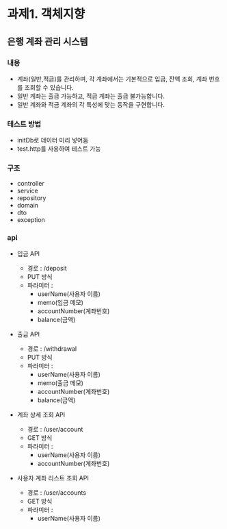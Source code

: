 # 과제1. 객체지향

## 은행 계좌 관리 시스템
### 내용

- 계좌(일반,적금)를 관리하며, 각 계좌에서는 기본적으로 입금, 잔액 조회, 계좌 번호를 조회할 수 있습니다.
- 일반 계좌는 출금 가능하고, 적금 계좌는 출금 불가능합니다.
- 일반 계좌와 적금 계좌의 각 특성에 맞는 동작을 구현합니다.

### 테스트 방법 
- initDb로 데이터 미리 넣어둠 
- test.http를 사용하여 테스트 가능

### 구조
- controller
- service
- repository
- domain
- dto
- exception

### api 

- 입금 API
  - 경로 : /deposit
  - PUT 방식
  - 파라미터 : 
    - userName(사용자 이름)
    - memo(입금 메모)
    - accountNumber(계좌번호)
    - balance(금액)


- 출금 API 
  - 경로 : /withdrawal
  - PUT 방식
  - 파라미터 :
    - userName(사용자 이름)
    - memo(출금 메모)
    - accountNumber(계좌번호)
    - balance(금액)


- 계좌 상세 조회 API
  - 경로 : /user/account
  - GET 방식
  - 파라미터 :
    - userName(사용자 이름)
    - accountNumber(계좌번호)


- 사용자 계좌 리스트 조회 API
  - 경로 : /user/accounts
  - GET 방식
  - 파라미터 :
    - userName(사용자 이름)

